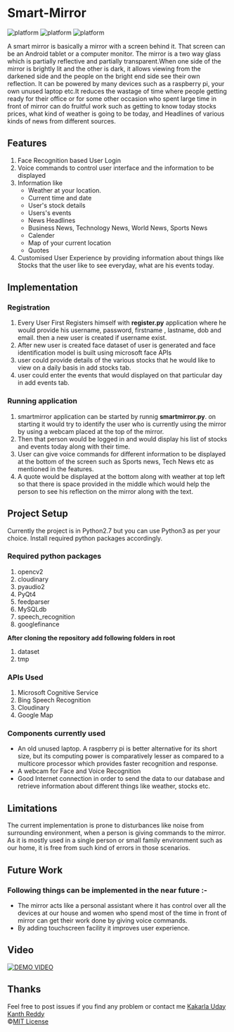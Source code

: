 # Smart-Mirror


![platform](https://img.shields.io/badge/python-2.7-yellow.svg)
![platform](https://img.shields.io/badge/license-MIT%20License-blue.svg)
![platform](https://img.shields.io/badge/project%20category-iot-brightgreen.svg)

A smart mirror is basically a mirror with a screen behind it. That screen can be an Android tablet or a computer monitor. The mirror is a two way glass which is partially reflective and partially transparent.When one side of the mirror is brightly lit and the other is dark, it allows viewing from the darkened side and the people on the bright end side see their own reflection.
It can be powered by many devices such as a raspberry pi, your own unused laptop etc.It reduces the wastage of time where people getting ready for their office or for some other occasion who spent large time in front of mirror can do fruitful work such as getting to know today stocks prices, what kind of weather is going to be today, and Headlines of various kinds of news from different sources.

## Features
1. Face Recognition based User Login
2. Voice commands to control user interface and the information to be displayed
3. Information like
   * Weather at your location.
   * Current time and date
   * User's stock details
   * Users's events
   * News Headlines
   * Business News, Technology News, World News, Sports News 
   * Calender
   * Map of your current location
   * Quotes
4. Customised User Experience by providing information about things like Stocks that the user like to see everyday, what are his events today.

## Implementation
### Registration
1. Every User First Registers himself with **register.py** application where he would provide his username, password, firstname , lastname, dob and email. then a new user is created if username exist. 
2. After new user is created face dataset of user is generated and face identification model is built using microsoft face APIs
3. user could provide details of the various stocks that he would like to view on a daily basis in add stocks tab.
4. user could enter the events that would displayed on that particular day in add events tab.

### Running application
1. smartmirror application can be started by runnig **smartmirror.py**. on starting it would try to identify the user who is currently using the mirror by using a webcam placed at the top of the mirror.
2. Then that person would be logged in and would display his list of stocks and events today along with their time.
3. User can give voice commands for different information to be displayed at the bottom of the screen such as Sports news, Tech News etc as mentioned in the features.
4. A quote would be displayed at the bottom along with weather at top left so that there is space provided in the middle which would help the person to see his reflection on the mirror along with the text.

## Project Setup
Currently the project is in Python2.7 but you can use Python3 as per your choice. Install required python packages accordingly.

### Required python packages
1.  opencv2
2.  cloudinary
3.  pyaudio2
4.  PyQt4
5.  feedparser
6.  MySQLdb
7.  speech_recognition
8.  googlefinance



**After cloning the repository add following folders in root**

1.  dataset
2.  tmp

### APIs Used
1. Microsoft Cognitive Service
2. Bing Speech Recognition
3. Cloudinary
4. Google Map

### Components currently used
* An old unused laptop. A raspberry pi is better alternative for its short size, but its computing power is comparatively lesser as compared to a multicore processor which provides faster recognition and response.
* A webcam for Face and Voice Recognition
* Good Internet connection in order to send the data to our database and retrieve information about different things like weather, stocks etc.

## Limitations
The current implementation is prone to disturbances like noise from surrounding environment, when a person is giving commands to the mirror. As it is mostly used in a single person or small family environment such as our home, it is free from such kind of errors in those scenarios.

## Future Work
### Following things can be implemented in the near future :-
* The mirror acts like a personal assistant where it has control over all the devices at our house and women who spend most of the time in front of mirror can get their work done by giving voice commands.
* By adding touchscreen facility it improves user experience.

## Video
[![DEMO VIDEO](https://kukr.github.io/Smart-mirror/images/poster.jpg)](https://kukr.github.io/Smart-mirror/Demo_video/Smart-Mirror_ARIES_IIT_Roorkee.mp4)

## Thanks
Feel free to post issues if you find any problem or contact me [Kakarla Uday Kanth Reddy](https://www.facebook.com/udaykanth.reddy.10)<br>
©[MIT License](https://github.com/kukr/Smart-mirror/blob/master/LICENSE)












